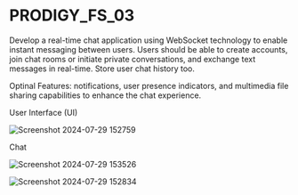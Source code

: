 # PRODIGY_FS_03

Develop a real-time chat application using WebSocket technology to enable instant messaging between users. Users should be able to create accounts, join chat rooms or initiate private conversations, and exchange text messages in real-time. Store user chat history too. 

Optinal Features: notifications, user presence indicators, and multimedia file sharing capabilities to enhance the chat experience.

User Interface (UI)

![Screenshot 2024-07-29 152759](https://github.com/user-attachments/assets/b6fc2202-0dcf-466e-821e-d6bdaeb906d0)


Chat 

![Screenshot 2024-07-29 153526](https://github.com/user-attachments/assets/581116de-6c13-41ef-987e-2318caff632c)




![Screenshot 2024-07-29 152834](https://github.com/user-attachments/assets/fa3713ce-3ce3-4fde-9e57-da8eafa35574)

